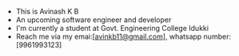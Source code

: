 - This is Avinash K B
- An upcoming software engineer and developer 
- I'm currently a student at Govt. Engineering College Idukki
- Reach me via my emai:[avinkb11@gmail.com], whatsapp number:[9961993123]


